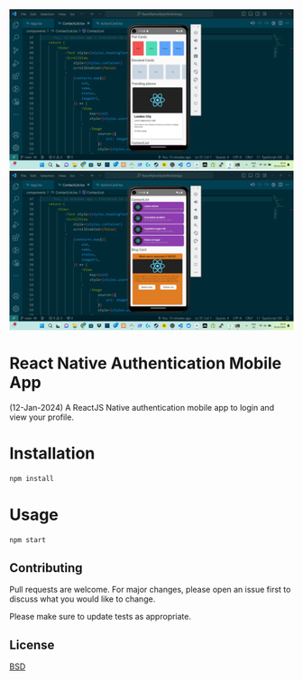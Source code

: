 <img src="https://github.com/kkamara/useful/blob/main/ReactNativeStylerMobileApp.png?raw=true" alt="ReactNativeStylerMobileApp.png" width=""/>

<img src="https://github.com/kkamara/useful/blob/main/ReactNativeStylerMobileApp2.png?raw=true" alt="ReactNativeStylerMobileApp2.png" width=""/>

# React Native Authentication Mobile App

(12-Jan-2024) A ReactJS Native authentication mobile app to login and view your profile.

# Installation

```bash
npm install
```

# Usage

```bash
npm start
```

## Contributing
Pull requests are welcome. For major changes, please open an issue first to discuss what you would like to change.

Please make sure to update tests as appropriate.

## License
[BSD](https://opensource.org/licenses/BSD-3-Clause)
